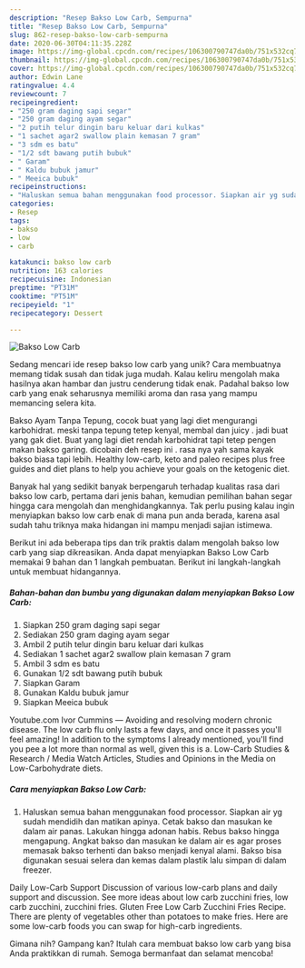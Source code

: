 ```yaml
---
description: "Resep Bakso Low Carb, Sempurna"
title: "Resep Bakso Low Carb, Sempurna"
slug: 862-resep-bakso-low-carb-sempurna
date: 2020-06-30T04:11:35.228Z
image: https://img-global.cpcdn.com/recipes/106300790747da0b/751x532cq70/bakso-low-carb-foto-resep-utama.jpg
thumbnail: https://img-global.cpcdn.com/recipes/106300790747da0b/751x532cq70/bakso-low-carb-foto-resep-utama.jpg
cover: https://img-global.cpcdn.com/recipes/106300790747da0b/751x532cq70/bakso-low-carb-foto-resep-utama.jpg
author: Edwin Lane
ratingvalue: 4.4
reviewcount: 7
recipeingredient:
- "250 gram daging sapi segar"
- "250 gram daging ayam segar"
- "2 putih telur dingin baru keluar dari kulkas"
- "1 sachet agar2 swallow plain kemasan 7 gram"
- "3 sdm es batu"
- "1/2 sdt bawang putih bubuk"
- " Garam"
- " Kaldu bubuk jamur"
- " Meeica bubuk"
recipeinstructions:
- "Haluskan semua bahan menggunakan food processor. Siapkan air yg sudah mendidih dan matikan apinya. Cetak bakso dan masukan ke dalam air panas. Lakukan hingga adonan habis. Rebus bakso hingga mengapung. Angkat bakso dan masukan ke dalam air es agar proses memasak bakso terhenti dan bakso menjadi kenyal alami. Bakso bisa digunakan sesuai selera dan kemas dalam plastik lalu simpan di dalam freezer."
categories:
- Resep
tags:
- bakso
- low
- carb

katakunci: bakso low carb 
nutrition: 163 calories
recipecuisine: Indonesian
preptime: "PT31M"
cooktime: "PT51M"
recipeyield: "1"
recipecategory: Dessert

---
```



![Bakso Low Carb](https://img-global.cpcdn.com/recipes/106300790747da0b/751x532cq70/bakso-low-carb-foto-resep-utama.jpg)

Sedang mencari ide resep bakso low carb yang unik? Cara membuatnya memang tidak susah dan tidak juga mudah. Kalau keliru mengolah maka hasilnya akan hambar dan justru cenderung tidak enak. Padahal bakso low carb yang enak seharusnya memiliki aroma dan rasa yang mampu memancing selera kita.

Bakso Ayam Tanpa Tepung, cocok buat yang lagi diet mengurangi karbohidrat. meski tanpa tepung tetep kenyal, membal dan juicy . jadi buat yang gak diet. Buat yang lagi diet rendah karbohidrat tapi tetep pengen makan bakso garing. dicobain deh resep ini . rasa nya yah sama kayak bakso biasa tapi lebih. Healthy low-carb, keto and paleo recipes plus free guides and diet plans to help you achieve your goals on the ketogenic diet.

Banyak hal yang sedikit banyak berpengaruh terhadap kualitas rasa dari bakso low carb, pertama dari jenis bahan, kemudian pemilihan bahan segar hingga cara mengolah dan menghidangkannya. Tak perlu pusing kalau ingin menyiapkan bakso low carb enak di mana pun anda berada, karena asal sudah tahu triknya maka hidangan ini mampu menjadi sajian istimewa.


Berikut ini ada beberapa tips dan trik praktis dalam mengolah bakso low carb yang siap dikreasikan. Anda dapat menyiapkan Bakso Low Carb memakai 9 bahan dan 1 langkah pembuatan. Berikut ini langkah-langkah untuk membuat hidangannya.

<!--inarticleads1-->

##### Bahan-bahan dan bumbu yang digunakan dalam menyiapkan Bakso Low Carb:

1. Siapkan 250 gram daging sapi segar
1. Sediakan 250 gram daging ayam segar
1. Ambil 2 putih telur dingin baru keluar dari kulkas
1. Sediakan 1 sachet agar2 swallow plain kemasan 7 gram
1. Ambil 3 sdm es batu
1. Gunakan 1/2 sdt bawang putih bubuk
1. Siapkan  Garam
1. Gunakan  Kaldu bubuk jamur
1. Siapkan  Meeica bubuk


Youtube.com Ivor Cummins — Avoiding and resolving modern chronic disease. The low carb flu only lasts a few days, and once it passes you&#39;ll feel amazing! In addition to the symptoms I already mentioned, you&#39;ll find you pee a lot more than normal as well, given this is a. Low-Carb Studies &amp; Research / Media Watch Articles, Studies and Opinions in the Media on Low-Carbohydrate diets. 

<!--inarticleads2-->

##### Cara menyiapkan Bakso Low Carb:

1. Haluskan semua bahan menggunakan food processor. Siapkan air yg sudah mendidih dan matikan apinya. Cetak bakso dan masukan ke dalam air panas. Lakukan hingga adonan habis. Rebus bakso hingga mengapung. Angkat bakso dan masukan ke dalam air es agar proses memasak bakso terhenti dan bakso menjadi kenyal alami. Bakso bisa digunakan sesuai selera dan kemas dalam plastik lalu simpan di dalam freezer.


Daily Low-Carb Support Discussion of various low-carb plans and daily support and discussion. See more ideas about low carb zucchini fries, low carb zucchini, zucchini fries. Gluten Free Low Carb Zucchini Fries Recipe. There are plenty of vegetables other than potatoes to make fries. Here are some low-carb foods you can swap for high-carb ingredients. 

Gimana nih? Gampang kan? Itulah cara membuat bakso low carb yang bisa Anda praktikkan di rumah. Semoga bermanfaat dan selamat mencoba!
